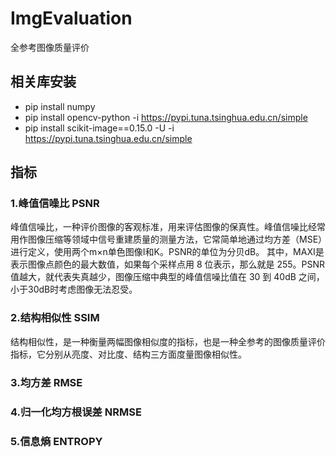 # ImgEvaluation
全参考图像质量评价

## 相关库安装
- pip install numpy
- pip install opencv-python -i https://pypi.tuna.tsinghua.edu.cn/simple
- pip install scikit-image==0.15.0 -U -i https://pypi.tuna.tsinghua.edu.cn/simple

## 指标
### 1.峰值信噪比 PSNR
  峰值信噪比，一种评价图像的客观标准，用来评估图像的保真性。峰值信噪比经常用作图像压缩等领域中信号重建质量的测量方法，它常简单地通过均方差（MSE）进行定义，使用两个m×n单色图像I和K。PSNR的单位为分贝dB。
  其中，MAXI是表示图像点颜色的最大数值，如果每个采样点用 8 位表示，那么就是 255。PSNR值越大，就代表失真越少，图像压缩中典型的峰值信噪比值在 30 到 40dB 之间，小于30dB时考虑图像无法忍受。
### 2.结构相似性 SSIM
  结构相似性，是一种衡量两幅图像相似度的指标，也是一种全参考的图像质量评价指标，它分别从亮度、对比度、结构三方面度量图像相似性。
### 3.均方差 RMSE

### 4.归一化均方根误差 NRMSE

### 5.信息熵 ENTROPY
